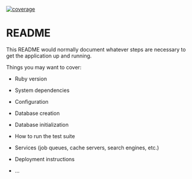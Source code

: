 <!-- ![coverage report](https://gitlab.com/fitra3/gather/badges/master/coverage.svg) -->
[![coverage](https://test-coverage-trial.s3.ap-southeast-1.amazonaws.com/hh-server/coverage.svg)](https://test-coverage-trial.s3.ap-southeast-1.amazonaws.com/hh-server/index.html)

# README

This README would normally document whatever steps are necessary to get the
application up and running.

Things you may want to cover:

* Ruby version

* System dependencies

* Configuration

* Database creation

* Database initialization

* How to run the test suite

* Services (job queues, cache servers, search engines, etc.)

* Deployment instructions

* ...
